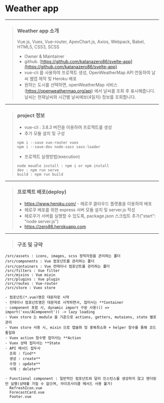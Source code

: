 # Weather app

---

> ### Weather app 소개 <br/>
> Vue.js, Vuex, Vue-router, ApexChart.js, Axios, Webpack, Babel, HTML5, CSS3, SCSS
> - Owner & Maintainer
> - github. [https://github.com/katanazero86/svelte-app](https://github.com/katanazero86/svelte-app)
> - vue-cli 를 사용하여 프로젝트 생성, OpenWeatherMap API 연동하여 날씨 웹앱 제작 및 Heroku 배포
> - 원하는 도시를 선택하면, openWeatherMap 서비스(https://openweathermap.org/api) 에서 날씨를 조회 후 표시해줍니다. 날씨는 현재날씨와 시간별 날씨예보(4일치) 정보를 조회합니다.

---

> ### project 정보 <br/>
> - vue-cli : 3.8.3 버전을 이용하여 프로젝트를 생성
> - 추가 모듈 설치 및 구성
> ```
> npm i --save vue-router vuex
> npm i --save-dev node-sass sass-loader
> ```
> - 프로젝트 실행방법(execution)
> ```
> node moudle install : npm i or npm install
> dev : npm run serve
> build : npm run build
> ```

---

> ### 프로젝트 배포(deploy) <br/>
> - https://www.heroku.com/ - 헤로쿠 클라우드 플랫폼을 이용하여 배포
> - 헤로쿠 배포를 위한 express 서버 모듈 설치 및 server.js 작성
> - 헤로쿠가 서버를 실행할 수 있도록, package.json 스크립트 추가("start": "node server.js")
> - https://zero86.herokuapp.com

---

> ### 구조 및 규약

```
/src/assets : icons, images, scss 정적자원을 관리하는 폴더
/src/components : Vue 컴포넌트를 관리하는 폴더
/src/containers : Vue 컨테이너 컴포넌트를 관리하는 폴더
/src/filters : Vue filter
/src/mixins : Vue mixin
/src/plugins : Vue plugin
/src/routes : Vue-router
/src/store : Vuex store

- 컴포넌트(*.vue)명은 대문자로 시작
- 컨테이너 컴포넌트명은 대문자로 시작하면서, 접미사는 **Container
- component 포함 시, dynamic import 구문 사용(() => import('xxx/ACompoennt')) -> lazy loading
- Vuex store 는 module 을 기준으로 actions, getters, mutaions, state 별로 관리
- Vuex store 사용 시, mixin 으로 캡슐화 및 중복최소화 + helper 함수를 통해 코드 통일화
- Vuex action 함수명 접미사는 **Action
- Vuex 상태 접미사는 **State
- API 메서드 접두사
  조회 : find**
  생성 : create**
  수정 : update**
  삭제 : delete**

- Functional component : 일반적인 컴포넌트와 달리 인스턴스를 생성하지 않고 렌더링만 실행(상태를 가질 수 없으며, 라이프사이클 메서드 사용 불가)
  RefreshIcon.vue
  ForecastCard.vue
  Footer.vue

```
